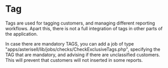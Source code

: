 # Tag

Tags are used for tagging customers, and managing different reporting workflows. 
Apart this, there is not a full integration of tags in other parts of the application. 

In case there are mandatory TAGS, you can add a job of type "apps/asterisell/lib/jobs/checks/CheckExclusiveTags.php", specifying the TAG that are mandatory, and advising if there are unclassified customers. This will prevent that customers will not inserted in some reports.


